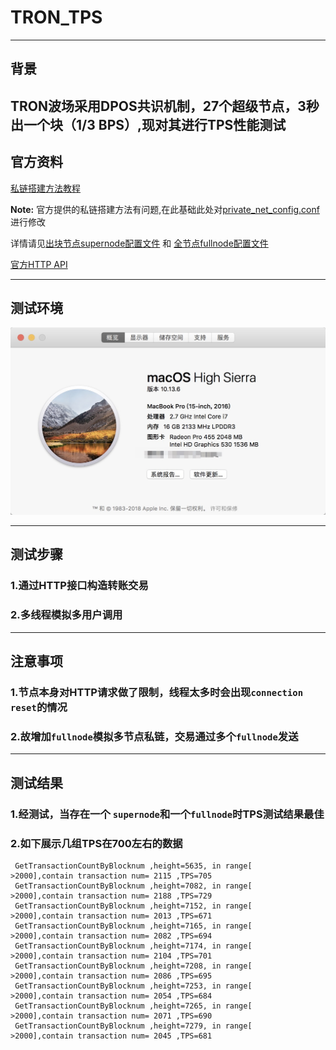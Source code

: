 # TRON_TPS
---
## 背景
TRON波场采用DPOS共识机制，27个超级节点，3秒出一个块（1/3 BPS）,现对其进行TPS性能测试
---
## 官方资料
[私链搭建方法教程](https://github.com/tronprotocol/documentation/blob/master/TRX_CN/Tron-doc.md#463-%E6%90%AD%E5%BB%BA%E7%A7%81%E6%9C%89%E7%BD%91%E7%BB%9C)

**Note:**
官方提供的私链搭建方法有问题,在此基础此处对[private_net_config.conf](https://github.com/tronprotocol/tron-deployment/blob/master/private_net_config.conf)进行修改

详情请见[出块节点supernode配置文件](./private_net/supernode/private_net_config.conf) 和
[全节点fullnode配置文件](./private_net/fullnode/private_net_config.conf)

[官方HTTP API](https://github.com/tronprotocol/documentation/blob/master/TRX_CN/Tron-http.md)

---
## 测试环境
![](https://github.com/JKinGH/TRON_TPS/blob/master/image/environment.jpg)

---
## 测试步骤
### 1.通过HTTP接口构造转账交易
### 2.多线程模拟多用户调用

---
## 注意事项
### 1.节点本身对HTTP请求做了限制，线程太多时会出现`connection reset`的情况
### 2.故增加`fullnode`模拟多节点私链，交易通过多个`fullnode`发送

---
## 测试结果
### 1.经测试，当存在一个 `supernode`和一个`fullnode`时TPS测试结果最佳
### 2.如下展示几组TPS在700左右的数据
```
 GetTransactionCountByBlocknum ,height=5635, in range[    >2000],contain transaction num= 2115 ,TPS=705 
 GetTransactionCountByBlocknum ,height=7082, in range[    >2000],contain transaction num= 2188 ,TPS=729 
 GetTransactionCountByBlocknum ,height=7152, in range[    >2000],contain transaction num= 2013 ,TPS=671 
 GetTransactionCountByBlocknum ,height=7165, in range[    >2000],contain transaction num= 2082 ,TPS=694 
 GetTransactionCountByBlocknum ,height=7174, in range[    >2000],contain transaction num= 2104 ,TPS=701 
 GetTransactionCountByBlocknum ,height=7208, in range[    >2000],contain transaction num= 2086 ,TPS=695 
 GetTransactionCountByBlocknum ,height=7253, in range[    >2000],contain transaction num= 2054 ,TPS=684 
 GetTransactionCountByBlocknum ,height=7265, in range[    >2000],contain transaction num= 2071 ,TPS=690 
 GetTransactionCountByBlocknum ,height=7279, in range[    >2000],contain transaction num= 2045 ,TPS=681 
```





